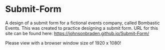 # Submit-Form
A design of a submit form for a fictional events company, called Bombastic Events.
This was created to practice designing a submit form.
URL for this site can be found here: https://johnsonbraden.github.io/Submit-Form/

Please view with a browser window size of 1920 x 1080!
